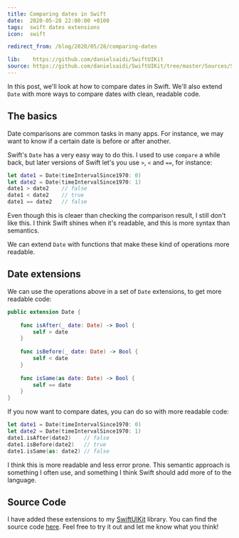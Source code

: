 ```yaml
---
title: Comparing dates in Swift
date:  2020-05-28 22:00:00 +0100
tags:  swift dates extensions
icon:  swift

redirect_from: /blog/2020/05/28/comparing-dates

lib:    https://github.com/danielsaidi/SwiftUIKit
source: https://github.com/danielsaidi/SwiftUIKit/tree/master/Sources/SwiftUIKit/Date
---
```


In this post, we'll look at how to compare dates in Swift. We'll also extend `Date` with more ways to compare dates with clean, readable code.


## The basics

Date comparisons are common tasks in many apps. For instance, we may want to know if a certain date is before or after another.

Swift's `Date` has a very easy way to do this. I used to use `compare` a while back, but later versions of Swift let's you use `>`, `<` and `==`, for instance:

```swift
let date1 = Date(timeIntervalSince1970: 0)
let date2 = Date(timeIntervalSince1970: 1)
date1 > date2    // false
date1 < date2    // true
date1 == date2   // false
```

Even though this is cleaer than checking the comparison result, I still don't like this. I think Swift shines when it's readable, and this is more syntax than semantics.

We can extend `Date` with functions that make these kind of operations more readable.


## Date extensions

We can use the operations above in a set of `Date` extensions, to get more readable code:

```swift
public extension Date {
    
    func isAfter(_ date: Date) -> Bool {
        self > date
    }
    
    func isBefore(_ date: Date) -> Bool {
        self < date
    }
    
    func isSame(as date: Date) -> Bool {
        self == date
    }
}
```

If you now want to compare dates, you can do so with more readable code:

```swift
let date1 = Date(timeIntervalSince1970: 0)
let date2 = Date(timeIntervalSince1970: 1)
date1.isAfter(date2)    // false
date1.isBefore(date2)   // true
date1.isSame(as: date2) // false
```

I think this is more readable and less error prone. This semantic approach is something I often use, and something I think Swift should add more of to the language.


## Source Code

I have added these extensions to my [SwiftUIKit]({{page.lib}}) library. You can find the source code [here]({{page.source}}). Feel free to try it out and let me know what you think!